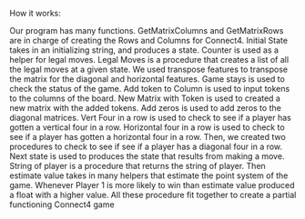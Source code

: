 How it works: 

Our program has many functions. GetMatrixColumns and GetMatrixRows are in charge of creating the Rows and Columns for Connect4. Initial State takes in an initializing string, and produces a state. Counter is used as a helper for legal moves. Legal Moves is a procedure that creates a list of all the legal moves at a given state. We used transpose features to transpose the matrix for the diagonal and horizontal features. Game stays is used to check the status of the game. Add token to Column is used to input tokens to the columns of the board. New Matrix with Token is used to created a new matrix with the added tokens. Add zeros is used to add zeros to the diagonal matrices. Vert Four in a row is used to check to see if a player has gotten a vertical four in a row. Horizontal four in a row is used to check to see if a player has gotten a horizontal four in a row. Then, we created two procedures to check to see if see if a player has a diagonal four in a row. Next state is used to produces the state that results from making a move. String of player is a procedure that returns the string of player. Then estimate value takes in many helpers that estimate the point system of the game. Whenever Player 1 is more likely to win than estimate value produced a float with a higher value. All these procedure fit together to create a partial functioning Connect4 game
